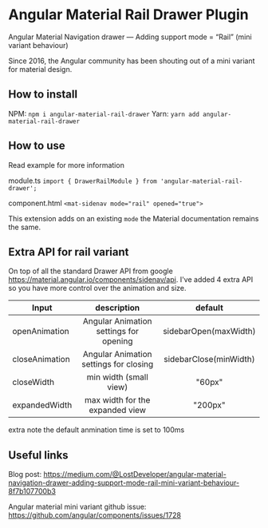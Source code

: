 # Angular Material Rail Drawer Plugin

Angular Material Navigation drawer — Adding support mode = “Rail” (mini variant behaviour) 

Since 2016, the Angular community has been shouting out of a mini variant for material design.

## How to install

NPM:
`npm i angular-material-rail-drawer`
Yarn:
`yarn add angular-material-rail-drawer`

## How to use
Read example for more information

module.ts
`import { DrawerRailModule } from 'angular-material-rail-drawer';`

component.html
`<mat-sidenav mode="rail" opened="true">`

This extension adds on an existing `mode` the Material documentation remains the same.


## Extra API for rail variant

On top of all the standard Drawer API from google https://material.angular.io/components/sidenav/api. I've added 4 extra API so you have more control over the animation and size.


| Input          |   description                           | default                |
|----------------|:---------------------------------------:|:----------------------:|
| openAnimation  |  Angular Animation settings for opening | sidebarOpen(maxWidth)  |
| closeAnimation |  Angular Animation settings for closing | sidebarClose(minWidth) |
| closeWidth     |  min width (small view)                 | "60px"                 |
| expandedWidth  |  max width for the expanded view        | "200px"                |

extra note the default anmination time is set to 100ms


## Useful links

Blog post:
https://medium.com/@LostDeveloper/angular-material-navigation-drawer-adding-support-mode-rail-mini-variant-behaviour-8f7b107700b3

Angular material mini variant github issue:
https://github.com/angular/components/issues/1728

